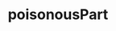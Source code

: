 ---
title: poisonousPart
permalink: /poisonousPart
type: Property
subclass-of: https://schema.org/Property
subclass-chain:
  - https://schema.org/Thing
class-comment: The poisonous part of a biomass.
rangeIncludes:
  - https://schema.org/Text
---